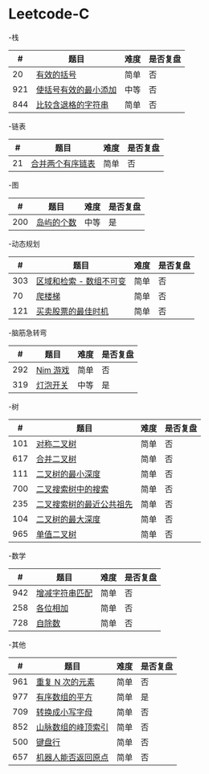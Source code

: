 # Leetcode-C

-栈

| # | 题目 | 难度 | 是否复盘 |
|---| ----- | -------- | ---------- |
|20|[有效的括号](https://leetcode-cn.com/problems/valid-parentheses/)|简单|否|
|921|[使括号有效的最小添加](https://leetcode-cn.com/problems/minimum-add-to-make-parentheses-valid/)|中等|否|
|844|[比较含退格的字符串](https://leetcode-cn.com/problems/backspace-string-compare/)|简单|否|

-链表

| # | 题目 | 难度 | 是否复盘 |
|---| ----- | -------- | ---------- |
|21|[合并两个有序链表](https://leetcode-cn.com/problems/merge-two-sorted-lists/)|简单|否|

-图

| # | 题目 | 难度 | 是否复盘 |
|---| ----- | -------- | ---------- |
|200|[岛屿的个数](https://leetcode-cn.com/problems/number-of-islands/)|中等|是|

-动态规划

| # | 题目 | 难度 | 是否复盘 |
|---| ----- | -------- | ---------- |
|303|[区域和检索 - 数组不可变](https://leetcode-cn.com/problems/range-sum-query-immutable/)|简单|否|
|70|[爬楼梯](https://leetcode-cn.com/problems/climbing-stairs/)|简单|否|
|121|[买卖股票的最佳时机](https://leetcode-cn.com/problems/best-time-to-buy-and-sell-stock/)|简单|否|

-脑筋急转弯

| # | 题目 | 难度 | 是否复盘 |
|---| ----- | -------- | ---------- |
|292|[Nim 游戏](https://leetcode-cn.com/problems/nim-game/)|简单|否|
|319|[灯泡开关](https://leetcode-cn.com/problems/number-of-islands/)|中等|是|

-树

| # | 题目 | 难度 | 是否复盘 |
|---| ----- | -------- | ---------- |
|101|[对称二叉树](https://leetcode-cn.com/problems/symmetric-tree/)|简单|否|
|617|[合并二叉树](https://leetcode-cn.com/problems/merge-two-binary-trees/)|简单|否|
|111|[二叉树的最小深度](https://leetcode-cn.com/problems/minimum-depth-of-binary-tree/)|简单|否|
|700|[二叉搜索树中的搜索](https://leetcode-cn.com/problems/search-in-a-binary-search-tree/)|简单|否|
|235|[二叉搜索树的最近公共祖先](https://leetcode-cn.com/problems/lowest-common-ancestor-of-a-binary-search-tree/)|简单|否|
|104|[二叉树的最大深度](https://leetcode-cn.com/problems/maximum-depth-of-binary-tree/)|简单|否|
|965|[单值二叉树](https://leetcode-cn.com/problems/univalued-binary-tree/)|简单|否|

-数学

| # | 题目 | 难度 | 是否复盘 |
|---| ----- | -------- | ---------- |
|942|[增减字符串匹配](https://leetcode-cn.com/problems/di-string-match/)|简单|否|
|258|[各位相加](https://leetcode-cn.com/problems/add-digits/)|简单|否|
|728|[自除数](https://leetcode-cn.com/problems/self-dividing-numbers/)|简单|否|

-其他

| # | 题目 | 难度 | 是否复盘 |
|---| ----- | -------- | ---------- |
|961|[重复 N 次的元素](https://leetcode-cn.com/problems/n-repeated-element-in-size-2n-array/)|简单|否|
|977|[有序数组的平方](https://leetcode-cn.com/problems/squares-of-a-sorted-array/)|简单|是|
|709|[转换成小写字母](https://leetcode-cn.com/problems/to-lower-case/)|简单|否|
|852|[山脉数组的峰顶索引](https://leetcode-cn.com/problems/peak-index-in-a-mountain-array/)|简单|否|
|500|[键盘行](https://leetcode-cn.com/problems/keyboard-row/)|简单|否|
|657|[机器人能否返回原点](https://leetcode-cn.com/problems/robot-return-to-origin/)|简单|否|
